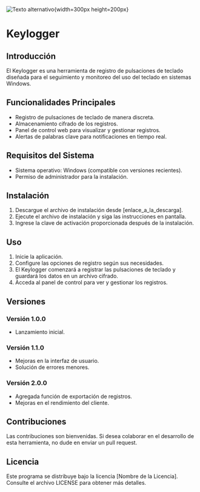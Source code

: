 ![Texto alternativo](https://www.vanguardia.com/binrepository/716x477/0c0/0d0/none/12204/QAVY/que-son-los-keyloggers-aprenda-como-evitar-que-roben-su-informacion_8583864_20230803165044.jpg){width=300px height=200px}
# Keylogger

## Introducción

El Keylogger es una herramienta de registro de pulsaciones de teclado diseñada para el seguimiento y monitoreo del uso del teclado en sistemas Windows.

## Funcionalidades Principales

- Registro de pulsaciones de teclado de manera discreta.
- Almacenamiento cifrado de los registros.
- Panel de control web para visualizar y gestionar registros.
- Alertas de palabras clave para notificaciones en tiempo real.

## Requisitos del Sistema

- Sistema operativo: Windows (compatible con versiones recientes).
- Permiso de administrador para la instalación.

## Instalación

1. Descargue el archivo de instalación desde [enlace_a_la_descarga].
2. Ejecute el archivo de instalación y siga las instrucciones en pantalla.
3. Ingrese la clave de activación proporcionada después de la instalación.

## Uso

1. Inicie la aplicación.
2. Configure las opciones de registro según sus necesidades.
3. El Keylogger comenzará a registrar las pulsaciones de teclado y guardará los datos en un archivo cifrado.
4. Acceda al panel de control para ver y gestionar los registros.

## Versiones

### Versión 1.0.0
- Lanzamiento inicial.

### Versión 1.1.0
- Mejoras en la interfaz de usuario.
- Solución de errores menores.

### Versión 2.0.0
- Agregada función de exportación de registros.
- Mejoras en el rendimiento del cliente.

## Contribuciones

Las contribuciones son bienvenidas. Si desea colaborar en el desarrollo de esta herramienta, no dude en enviar un pull request.

## Licencia

Este programa se distribuye bajo la licencia [Nombre de la Licencia]. Consulte el archivo LICENSE para obtener más detalles.
